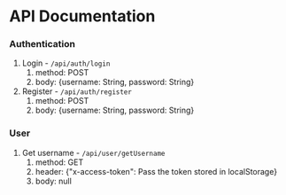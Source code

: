 # API Documentation

### Authentication
1. Login - `/api/auth/login`  
   1. method: POST
   2. body: {username: String, password: String}
2. Register - `/api/auth/register`
   1. method: POST
   2. body: {username: String, password: String}
   
### User
1. Get username - `/api/user/getUsername`
   1. method: GET
   2. header: {"x-access-token": Pass the token stored in localStorage}
   3. body: null